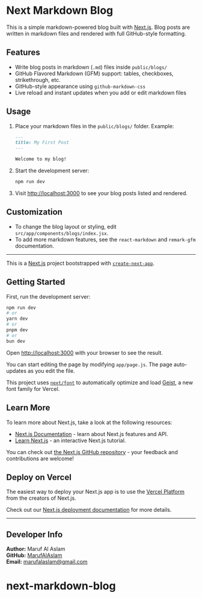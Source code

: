 
# Next Markdown Blog

This is a simple markdown-powered blog built with [Next.js](https://nextjs.org). Blog posts are written in markdown files and rendered with full GitHub-style formatting.

## Features

- Write blog posts in markdown (`.md`) files inside `public/blogs/`
- GitHub Flavored Markdown (GFM) support: tables, checkboxes, strikethrough, etc.
- GitHub-style appearance using `github-markdown-css`
- Live reload and instant updates when you add or edit markdown files

## Usage

1. Place your markdown files in the `public/blogs/` folder. Example:

	```markdown
	---
	title: My First Post
	---

	Welcome to my blog!
	```

2. Start the development server:

	```bash
	npm run dev
	```

3. Visit [http://localhost:3000](http://localhost:3000) to see your blog posts listed and rendered.

## Customization

- To change the blog layout or styling, edit `src/app/components/blogs/index.jsx`.
- To add more markdown features, see the `react-markdown` and `remark-gfm` documentation.

---

This is a [Next.js](https://nextjs.org) project bootstrapped with [`create-next-app`](https://github.com/vercel/next.js/tree/canary/packages/create-next-app).

## Getting Started

First, run the development server:

```bash
npm run dev
# or
yarn dev
# or
pnpm dev
# or
bun dev
```

Open [http://localhost:3000](http://localhost:3000) with your browser to see the result.

You can start editing the page by modifying `app/page.js`. The page auto-updates as you edit the file.

This project uses [`next/font`](https://nextjs.org/docs/app/building-your-application/optimizing/fonts) to automatically optimize and load [Geist](https://vercel.com/font), a new font family for Vercel.

## Learn More

To learn more about Next.js, take a look at the following resources:

- [Next.js Documentation](https://nextjs.org/docs) - learn about Next.js features and API.
- [Learn Next.js](https://nextjs.org/learn) - an interactive Next.js tutorial.

You can check out [the Next.js GitHub repository](https://github.com/vercel/next.js) - your feedback and contributions are welcome!

## Deploy on Vercel

The easiest way to deploy your Next.js app is to use the [Vercel Platform](https://vercel.com/new?utm_medium=default-template&filter=next.js&utm_source=create-next-app&utm_campaign=create-next-app-readme) from the creators of Next.js.

Check out our [Next.js deployment documentation](https://nextjs.org/docs/app/building-your-application/deploying) for more details.

---

## Developer Info

**Author:** Maruf Al Aslam  
**GitHub:** [MarufAlAslam](https://github.com/MarufAlAslam)  
**Email:** marufalaslam@gmail.com

# next-markdown-blog
